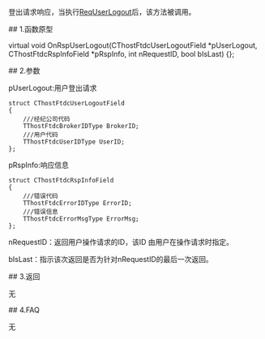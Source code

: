 <p>登出请求响应，当执行<a href="../../CTHOSTFTDCTRADERSPI/REQUSERLOGOUT/">ReqUserLogout</a>后，该方法被调用。</p>
<span class="anchor" id="98b5fa61-60fe-4306-82c0-fd67da64b999"></span>
## 1.函数原型
<p>virtual void OnRspUserLogout(CThostFtdcUserLogoutField *pUserLogout, CThostFtdcRspInfoField *pRspInfo, int nRequestID, bool bIsLast) {};</p>
<span class="anchor" id="546ea254-9585-43af-ae38-3f958e584669"></span>
## 2.参数
<p>pUserLogout:用户登出请求</p>
<pre><code>struct CThostFtdcUserLogoutField
{
    ///经纪公司代码
    TThostFtdcBrokerIDType BrokerID;
    ///用户代码
    TThostFtdcUserIDType UserID;
};
</code></pre>
<p>pRspInfo:响应信息</p>
<pre><code>struct CThostFtdcRspInfoField
{
    ///错误代码
    TThostFtdcErrorIDType ErrorID;
    ///错误信息
    TThostFtdcErrorMsgType ErrorMsg;
};
</code></pre>
<p>nRequestID：返回用户操作请求的ID，该ID 由用户在操作请求时指定。</p>
<p>bIsLast：指示该次返回是否为针对nRequestID的最后一次返回。</p>
<span class="anchor" id="87c1b36c-dda0-4282-959e-8b67eabfbacd"></span>
## 3.返回
<p>无</p>
<span class="anchor" id="15e8545e-e55e-4bfc-9865-343741c90312"></span>
## 4.FAQ
<p>无</p>
